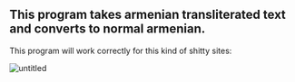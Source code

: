## This program takes armenian transliterated text and converts to normal armenian.

This program will work correctly for this kind of shitty sites:

![untitled](https://cloud.githubusercontent.com/assets/24522046/22020268/d5a266cc-dcd0-11e6-9581-a74c7ec42ff5.png)
